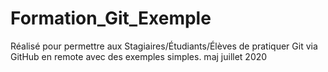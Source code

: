 # Formation_Git_Exemple
Réalisé pour permettre aux Stagiaires/Étudiants/Élèves de pratiquer Git via GitHub en remote avec des exemples simples.
maj juillet 2020
